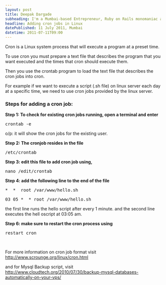 ```yaml
---
layout: post
title: Deepak Dargade
subheading: I'm a Mumbai-based Entrepreneur, Ruby on Rails monomaniac and Food enthusiast.
headline: Adding cron jobs in Linux
datePublished: 11 July 2011, Mumbai
datetime: 2011-07-11T09:00
---
```


Cron is a Linux system process that will execute a program at a preset time.

To use cron you must prepare a text file that describes the program that you want executed and the times that cron should execute them.

Then you use the crontab program to load the text file that describes the cron jobs into cron.

For example if we want to execute a script (.sh file) on linux server each day at a specific time, we need to use cron jobs provided by the linux server.


<h3>Steps for adding a cron job:</h3>

<b>Step 1: To check for existing cron jobs running, open a terminal and enter</b>

<pre>
crontab -e
</pre>

o/p: it will show the cron jobs for the existing user.

<b>Step 2: The cronjob resides in the file</b>

<pre>
/etc/crontab
</pre>

<b>Step 3: edit this file to add cron job using,</b>

<pre>
nano /edit/crontab
</pre>

<b>Step 4: add the following line to the end of the file</b>

<pre>*  *  root /var/www/hello.sh</pre>
<pre>03 05 *  * root /var/www/hello.sh</pre>

the first line runs the hello script after every 1 minute.
and the second line executes the hell oscript at 03:05 am.

<b>Step 6: make sure to restart the cron process using</b>

<pre>
restart cron
</pre>

<br/>

For more information on cron job format visit <a target="_blank" href="http://www.scrounge.org/linux/cron.html">http://www.scrounge.org/linux/cron.html</a>

and for Mysql Backup script, visit <a target="_blank" href="http://www.cloudtech.org/2010/07/30/backup-mysql-databases-automatically-on-your-vps/">http://www.cloudtech.org/2010/07/30/backup-mysql-databases-automatically-on-your-vps/</a>